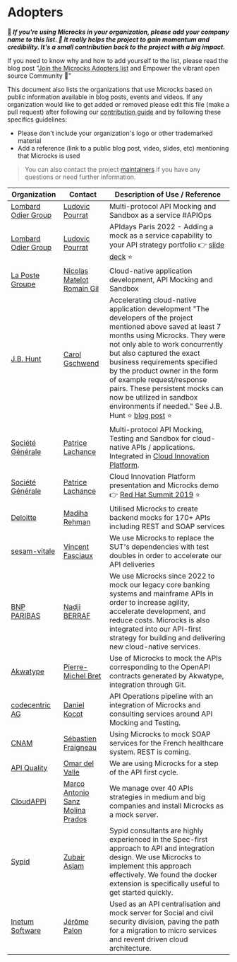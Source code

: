 # Adopters

**📢 _If you're using Microcks in your organization, please add your company name to this list. 🙏 It really helps the project to gain momentum and credibility. It's a small contribution back to the project with a big impact._**

If you need to know why and how to add yourself to the list, please read the blog post "[Join the Microcks Adopters list](https://microcks.io/blog/join-adopters-list/) and Empower the vibrant open source Community 🙌"

This document also lists the organizations that use Microcks based on public information available in blog posts, events and videos. If any organization would like to get added or removed please edit this file (make a pull request) after following our [contribution guide](https://github.com/microcks/.github/blob/master/CONTRIBUTING.md) and by following these specifics guidelines:
- Please don't include your organization's logo or other trademarked material
- Add a reference (link to a public blog post, video, slides, etc) mentioning that Microcks is used

> You can also contact the project [maintainers](https://github.com/microcks/.github/blob/main/MAINTAINERS.md) if you have any questions or need further information.


| Organization                                                                | Contact                                                                                                                                                                                                                                                          | Description of Use / Reference                                                                                                                                                                                                                                                                                                                                                                                                                                                                                                                                                                                                     |
|-----------------------------------------------------------------------------|------------------------------------------------------------------------------------------------------------------------------------------------------------------------------------------------------------------------------------------------------------------|------------------------------------------------------------------------------------------------------------------------------------------------------------------------------------------------------------------------------------------------------------------------------------------------------------------------------------------------------------------------------------------------------------------------------------------------------------------------------------------------------------------------------------------------------------------------------------------------------------------------|
| [Lombard Odier Group](https://www.lombardodier.com/) | [Ludovic Pourrat](https://github.com/ludovic-pourrat) | Multi-protocol API Mocking and Sandbox as a service #APIOps
| [Lombard Odier Group](https://www.lombardodier.com/) | [Ludovic Pourrat](https://github.com/ludovic-pourrat) | APIdays Paris 2022 - Adding a mock as a service capability to your API strategy portfolio 👉 [slide deck](https://speakerdeck.com/apidays/apidays-paris-2022-adding-a-mock-as-a-service-capability-to-your-api-strategy-portfolio-ludovic-pourrat-lombard-odier) ⭐️                                                               
| [La Poste Groupe](https://www.lapostegroupe.com/) | [Nicolas Matelot](https://www.linkedin.com/in/nicolas-matelot/) [Romain Gil](https://www.linkedin.com/in/romain-gil-8444898a) | Cloud-native application development, API Mocking and Sandbox 
| [J.B. Hunt](https://www.jbhunt.com/) | [Carol Gschwend](https://github.com/carolgschwend) |  Accelerating cloud-native application development "The developers of the project mentioned above saved at least 7 months using Microcks. They were not only able to work concurrently but also captured the exact business requirements specified by the product owner in the form of example request/response pairs. These persistent mocks can now be utilized in sandbox environments if needed." See J.B. Hunt ⭐️ [blog post](https://microcks.io/blog/jb-hunt-mock-it-till-you-make-it/) ⭐️       
| [Société Générale](https://www.societegenerale.com/en) | [Patrice Lachance](https://github.com/patlachance) | Multi-protocol API Mocking, Testing and Sandbox for cloud-native APIs / applications. Integrated in [Cloud Innovation Platform](https://github.com/societe-generale/cloud-innovation-platform).                         
| [Société Générale](https://www.societegenerale.com/en) | [Patrice Lachance](https://github.com/patlachance) | Cloud Innovation Platform presentation and Microcks demo 👉 [Red Hat Summit 2019](https://www.redhat.com/files/summit/session-assets/2019/T8B6B4.pdf) ⭐️      
| [Deloitte](https://www.deloitte.com/global/en.html) | [Madiha Rehman](https://www.linkedin.com/in/madihar/) | Utilised Microcks to create backend mocks for 170+ APIs including REST and SOAP services
| [sesam-vitale](https://www.sesam-vitale.fr/) | [Vincent Fasciaux](mailto:vincent.fasciaux@sesam-vitale.fr) | We use Microcks to replace the SUT's dependencies with test doubles in order to accelerate our API deliveries
| [BNP PARIBAS](https://group.bnpparibas/en/) | [Nadji BERRAF](https://www.linkedin.com/in/nadji-berraf-26707148/) | We use Microcks since 2022 to mock our legacy core banking systems and mainframe APIs in order to increase agility, accelerate development, and reduce costs. Microcks is also integrated into our API-first strategy for building and delivering new cloud-native services.
| [Akwatype](https://akwatype.io) | [Pierre-Michel Bret](https://www.linkedin.com/in/pierre-michel-bret/) | Use of Microcks to mock the APIs corresponding to the OpenAPI contracts generated by Akwatype, integration through Git.
| [codecentric AG](https://www.codecentric.de) | [Daniel Kocot](https://www.linkedin.com/in/danielkocot/) | API Operations pipeline with an integration of Microcks and consulting services around API Mocking and Testing.
| [CNAM](https://www.ameli.fr) | [Sébastien Fraigneau](https://www.linkedin.com/in/s%C3%A9bastien-fraigneau-82826a2) | Using Microcks to mock SOAP services for the French healthcare system. REST is coming.
| [API Quality](https://apiquality.io/en/) | [Omar del Valle](https://www.linkedin.com/in/omardelvalle/)| We are using Microcks for a step of the API first cycle.
| [CloudAPPi](https://cloudappi.net) | [Marco Antonio Sanz Molina Prados](https://www.linkedin.com/in/marco-antonio-sanz-molina-prados-09733518/)| We manage over 40 APIs strategies in medium and big companies and install Microcks as a mock server.
| [Sypid](https://www.sypid.com/) | [Zubair Aslam](https://www.linkedin.com/in/zubes1/)| Sypid consultants are highly experienced in the Spec-first approach to API and integration design. We use Microcks to implement this approach effectively. We found the docker extension is specifically useful to get started quickly.
| [Inetum Software](https://www.inetum.com/) | [Jérôme Palon](https://www.linkedin.com/in/jpalon/)| Used as an API centralisation and mock server for Social and civil security division, paving the path for a migration to micro services and revent driven cloud architecture.
